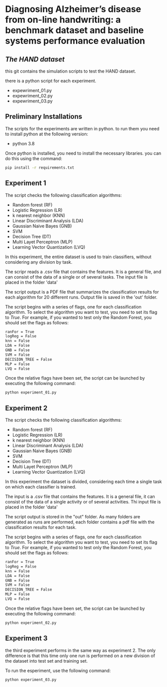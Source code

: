 # Diagnosing Alzheimer’s disease from on-line handwriting: a benchmark dataset and baseline systems performance evaluation
## _The HAND dataset_


this git contains the simulation scripts to test the HAND dataset.

there is a python script for each experiment.

- expewriment_01.py
- expewriment_02.py
- expewriment_03.py


## Preliminary Installations
The scripts for the experiments are written in python. to run them you need to install python at the following version:
- python 3.8

Once python is installed, you need to install the necessary libraries. you can do this using the command:
```sh
pip install -r requirements.txt
```

## Experiment 1
The script checks the following classification algorithms:
 - Random forest (RF)
 - Logistic Regression (LR)
 - k nearest neighbor (KNN)
 - Linear Discriminant Analysis (LDA)
 - Gaussian Naive Bayes (GNB)
 - SVM
 - Decision Tree (DT)
 - Multi Layet Perceptron (MLP)
 - Learning Vector Quantization (LVQ)
 
In this experiment, the entire dataset is used to train classifiers, without considering any division by task.

The scripr reads a .csv file that contains the features. It is a general file, and can consist 
of the data of a single or of several tasks. 
The input file is placed in the folder 'data'

The script output is a PDF file that summarizes the classification results for each algorithm for 
20 different runs. Output file is saved in the 'out' folder.

The script begins with a series of flags, one for each classification algorithm. To select the algorithm you want to test, you need to set its flag to _True_.
For example, if you wanted to test only the Random Forest, you should set the flags as follows:
```sh
ranFor = True
logReg = False
knn = False
LDA = False
GNB = False
SVM = False
DECISION_TREE = False
MLP = False
LVQ = False
```

Once the relative flags have been set, the script can be launched by executing the following command:
```cmd
python experiment_01.py
```

## Experiment 2
The script checks the following classification algorithms:
 - Random forest (RF)
 - Logistic Regression (LR)
 - k nearest neighbor (KNN)
 - Linear Discriminant Analysis (LDA)
 - Gaussian Naive Bayes (GNB)
 - SVM
 - Decision Tree (DT)
 - Multi Layet Perceptron (MLP)
 - Learning Vector Quantization (LVQ)

In this experiment the dataset is divided, considering each time a single task on which each classifier is trained.

The input is a .csv file that contains the features. It is a general file, it can consist 
of the data of a single activity or of several activities. Thi input file is placed in the 
folder 'data'

The script output is stored in the "out" folder. As many folders are generated as runs are 
performed, each folder contains a pdf file with the classification results for each task.

The script begins with a series of flags, one for each classification algorithm. To select the algorithm you want to test, you need to set its flag to _True_.
For example, if you wanted to test only the Random Forest, you should set the flags as follows:
```sh
ranFor = True
logReg = False
knn = False
LDA = False
GNB = False
SVM = False
DECISION_TREE = False
MLP = False
LVQ = False
```

Once the relative flags have been set, the script can be launched by executing the following command:
```cmd
python experiment_02.py
```


## Experiment 3
the third experiment performs in the same way as experiment 2. The only difference is that this time only one run is performed on a new division of the dataset into test set and training set.

To run the esperiment, use the following command:
```cmd
python experiment_03.py
```